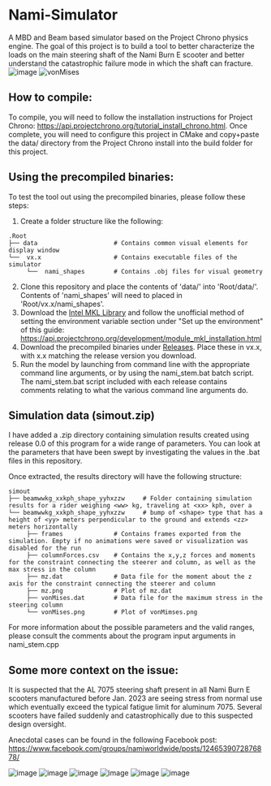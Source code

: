 # Nami-Simulator
A MBD and Beam based simulator based on the Project Chrono physics engine. The goal of this project is to build a tool to better characterize the loads on the main steering shaft of the Nami Burn E scooter and better understand the catastrophic failure mode in which the shaft can fracture.
![image](https://user-images.githubusercontent.com/22308960/221742415-0f9a55ee-e3bf-40af-bb90-71821a18af2e.png)
![vonMises](https://user-images.githubusercontent.com/22308960/228398093-f02f119c-5697-4c76-8dc9-5a86590eb947.png)

## How to compile:
To compile, you will need to follow the installation instructions for Project Chrono: https://api.projectchrono.org/tutorial_install_chrono.html. Once complete, you will need to configure this project in CMake and copy+paste the data/ directory from the Project Chrono install into the build folder for this project.

## Using the precompiled binaries:
To test the tool out using the precompiled binaries, please follow these steps:
1. Create a folder structure like the following:
```
.Root
├── data                     # Contains common visual elements for display window
└──  vx.x                    # Contains executable files of the simulator
     └──  nami_shapes        # Contains .obj files for visual geometry
```
2. Clone this repository and place the contents of 'data/' into 'Root/data/'. Contents of 'nami_shapes' will need to placed in 'Root/vx.x/nami_shapes'.
3. Download the [Intel MKL Library](https://www.intel.com/content/www/us/en/developer/tools/oneapi/onemkl.html) and follow the unofficial method of setting the environment variable section under "Set up the environment" of this guide: https://api.projectchrono.org/development/module_mkl_installation.html
4. Download the precompiled binaries under [Releases](https://github.com/keonjoe/Nami-Simulator/releases). Place these in vx.x, with x.x matching the release version you download.
5. Run the model by launching from command line with the appropriate command line arguments, or by using the nami_stem.bat batch script. The nami_stem.bat script included with each release contains comments relating to what the various command line arguments do.

## Simulation data (simout.zip)
I have added a .zip directory containing simulation results created using release 0.0 of this program for a wide range of parameters. You can look at the parameters that have been swept by investigating the values in the .bat files in this repository. 

Once extracted, the results directory will have the following structure:
```
simout
├── beamwwkg_xxkph_shape_yyhxzzw     # Folder containing simulation results for a rider weighing <ww> kg, traveling at <xx> kph, over a 
└── beamwwkg_xxkph_shape_yyhxzzw     # bump of <shape> type that has a height of <yy> meters perpendicular to the ground and extends <zz> meters horizontally
     ├── frames              # Contains frames exported from the simulation. Empty if no animations were saved or visualization was disabled for the run
     ├── columnForces.csv    # Contains the x,y,z forces and moments for the constraint connecting the steerer and column, as well as the max stress in the column
     ├── mz.dat              # Data file for the moment about the z axis for the constraint connecting the steerer and column
     ├── mz.png              # Plot of mz.dat
     ├── vonMises.dat        # Data file for the maximum stress in the steering column 
     └── vonMises.png        # Plot of vonMimses.png 
```
For more information about the possible parameters and the valid ranges, please consult the comments about the program input arguments in nami_stem.cpp

## Some more context on the issue:
It is suspected that the AL 7075 steering shaft present in all Nami Burn E scooters manufactured before Jan. 2023 are seeing stress from normal use which eventually exceed the typical fatigue limit for aluminum 7075. Several scooters have failed suddenly and catastrophically due to this suspected design oversight.

Anecdotal cases can be found in the following Facebook post: https://www.facebook.com/groups/namiworldwide/posts/1246539072876878/

![image](https://user-images.githubusercontent.com/22308960/221741353-53e77080-0c12-4dd1-ac0b-46c8455093dc.png)
![image](https://user-images.githubusercontent.com/22308960/221741426-128e19f0-db9a-4280-bdd8-969bab90e73c.png)
![image](https://user-images.githubusercontent.com/22308960/221741478-13a3bd77-2006-4a0d-b857-c24d228d77ff.png)
![image](https://user-images.githubusercontent.com/22308960/221741614-674bdb01-ae13-430f-92e4-e4d6043cdf7d.png)
![image](https://user-images.githubusercontent.com/22308960/221741637-70b9401b-679f-467f-8c47-68b469e35f55.png)
![image](https://user-images.githubusercontent.com/22308960/221741660-cd73e399-22a5-4a98-9c8c-6a3a4331c4d7.png)
